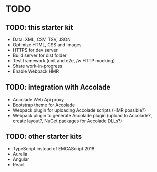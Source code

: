 # TODO

## TODO: this starter kit

- Data: XML, CSV, TSV, JSON
- Optimize HTML, CSS and Images
- HTTPS for dev server
- Build server for dist folder
- Test framework (unit and e2e, /w HTTP mocking)
- Share work-in-progress
- Enable Webpack HMR

## TODO: integration with Accolade

- Accolade Web Api proxy
- Bootstrap theme for Accolade
- Webpack plugin for uploading Accolade scripts (HMR possible?)
- Webpack plugin to generate Accolade plugin (upload to Accolade?, create layout?, NuGet packages for Accolade DLLs?)

## TODO: other starter kits

- TypeScript instead of EMCAScript 2018
- Aurelia
- Angular
- React
